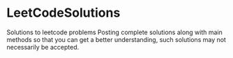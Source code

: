 # LeetCodeSolutions
Solutions to leetcode problems
Posting complete solutions along with main methods so that you can get a better understanding, such solutions may not necessarily be accepted. 
